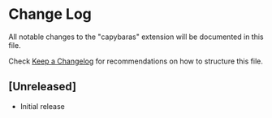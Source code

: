 # Change Log

All notable changes to the "capybaras" extension will be documented in this file.

Check [Keep a Changelog](http://keepachangelog.com/) for recommendations on how to structure this file.

## [Unreleased]

- Initial release
